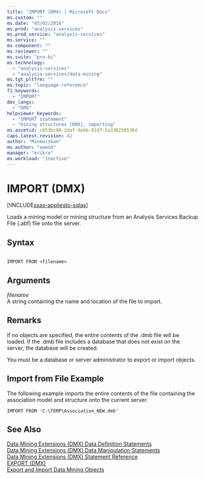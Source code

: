 ```yaml
---
title: "IMPORT (DMX) | Microsoft Docs"
ms.custom: ""
ms.date: "03/02/2016"
ms.prod: "analysis-services"
ms.prod_service: "analysis-services"
ms.service: ""
ms.component: ""
ms.reviewer: ""
ms.suite: "pro-bi"
ms.technology: 
  - "analysis-services"
  - "analysis-services/data-mining"
ms.tgt_pltfrm: ""
ms.topic: "language-reference"
f1_keywords: 
  - "IMPORT"
dev_langs: 
  - "DMX"
helpviewer_keywords: 
  - "IMPORT statement"
  - "mining structures [DMX], importing"
ms.assetid: c053bc88-2daf-4ebb-81d7-5a330250536d
caps.latest.revision: 42
author: "Minewiskan"
ms.author: "owend"
manager: "erikre"
ms.workload: "Inactive"
---
```

# IMPORT (DMX)
[!INCLUDE[ssas-appliesto-sqlas](../includes/ssas-appliesto-sqlas.md)]

  Loads a mining model or mining structure from an Analysis Services Backup File (.abf) file onto the server.  
  
## Syntax  
  
```  
  
IMPORT FROM <filename>  
```  
  
## Arguments  
 *filename*  
 A string containing the name and location of the  file to import.  
  
## Remarks  
 If no objects are specified, the entire contents of the .dmb file will be loaded. If the .dmb file includes a database that does not exist on the server, the database will be created.  
  
 You must be a database or server administrator to export or import objects.  
  
## Import from File Example  
 The following example imports the entire contents of the file containing the association model and structure onto the current server.  
  
```  
IMPORT FROM 'C:\TEMP\Association_NEW.dmb'  
```  
  
## See Also  
 [Data Mining Extensions &#40;DMX&#41; Data Definition Statements](../dmx/dmx-statements-data-definition.md)   
 [Data Mining Extensions &#40;DMX&#41; Data Manipulation Statements](../dmx/dmx-statements-data-manipulation.md)   
 [Data Mining Extensions &#40;DMX&#41; Statement Reference](../dmx/data-mining-extensions-dmx-statements.md)   
 [EXPORT &#40;DMX&#41;](../dmx/export-dmx.md)   
 [Export and Import Data Mining Objects](../analysis-services/data-mining/export-and-import-data-mining-objects.md)  
  
  

